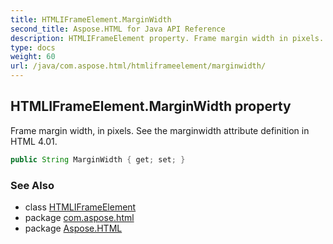 ```yaml
---
title: HTMLIFrameElement.MarginWidth
second_title: Aspose.HTML for Java API Reference
description: HTMLIFrameElement property. Frame margin width in pixels. See the marginwidth attribute definition in HTML 4.01
type: docs
weight: 60
url: /java/com.aspose.html/htmliframeelement/marginwidth/
---
```

## HTMLIFrameElement.MarginWidth property

Frame margin width, in pixels. See the marginwidth attribute definition in HTML 4.01.

```java
public String MarginWidth { get; set; }
```

### See Also

* class [HTMLIFrameElement](../)
* package [com.aspose.html](../../htmliframeelement/)
* package [Aspose.HTML](../../../)
